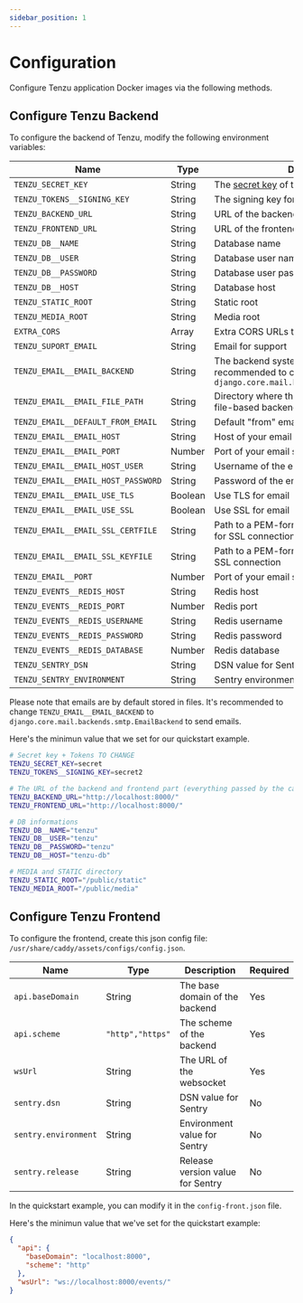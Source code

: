 ```yaml
---
sidebar_position: 1
---
```


# Configuration

Configure Tenzu application Docker images via the following methods.

## Configure Tenzu Backend

To configure the backend of Tenzu, modify the following environment variables:

| Name                              | Type    | Description                                                                 | Required | Default                                           |
|-----------------------------------|---------|-----------------------------------------------------------------------------|----------|:--------------------------------------------------|
| `TENZU_SECRET_KEY`                | String  | The [secret key](https://docs.djangoproject.com/fr/5.1/ref/settings/#secret-key) of the app | Yes      |                                                   |
| `TENZU_TOKENS__SIGNING_KEY`       | String  | The signing key for the tokens                                              | Yes      |                                                   |
| `TENZU_BACKEND_URL`               | String  | URL of the backend of Tenzu                                                 | Yes      | `http://localhost:8000`                           |
| `TENZU_FRONTEND_URL`              | String  | URL of the frontend of Tenzu                                                | Yes      | `http://localhost:4200`                           |
| `TENZU_DB__NAME`                  | String  | Database name                                                               | Yes      |                                                   |
| `TENZU_DB__USER`                  | String  | Database user name                                                          | Yes      |                                                   |
| `TENZU_DB__PASSWORD`              | String  | Database user password                                                      | Yes      |                                                   |
| `TENZU_DB__HOST`                  | String  | Database host                                                               | Yes      |                                                   |
| `TENZU_STATIC_ROOT`               | String  | Static root                                                                 | No       | `public/static`                                   |
| `TENZU_MEDIA_ROOT`                | String  | Media root                                                                  | No       | `public/media`                                    |
| `EXTRA_CORS`                      | Array   | Extra CORS URLs to add                                                      | No       | `[]`                                              |
| `TENZU_SUPORT_EMAIL`              | String  | Email for support                                                           | No       | `support@example.com`                             |
| `TENZU_EMAIL__EMAIL_BACKEND`      | String  | The backend system used to send email, recommended to change to `django.core.mail.backends.smtp.EmailBackend` | No       | `django.core.mail.backends.filebased.EmailBackend`|
| `TENZU_EMAIL__EMAIL_FILE_PATH`    | String  | Directory where the emails will be stored for file-based backend            | No       | `file_emails`                                     |
| `TENZU_EMAIL__DEFAULT_FROM_EMAIL` | String  | Default "from" email address                                                | No       | `username@domain.name`                            |
| `TENZU_EMAIL__EMAIL_HOST`         | String  | Host of your email server                                                   | No       | `localhost`                                       |
| `TENZU_EMAIL__EMAIL_PORT`         | Number  | Port of your email server                                                   | No       | `25`                                              |
| `TENZU_EMAIL__EMAIL_HOST_USER`    | String  | Username of the email host                                                  | No       | `""`                                              |
| `TENZU_EMAIL__EMAIL_HOST_PASSWORD`| String  | Password of the email host                                                  | No       | `""`                                              |
| `TENZU_EMAIL__EMAIL_USE_TLS`      | Boolean | Use TLS for email                                                           | No       | `False`                                           |
| `TENZU_EMAIL__EMAIL_USE_SSL`      | Boolean | Use SSL for email                                                           | No       | `False`                                           |
| `TENZU_EMAIL__EMAIL_SSL_CERTFILE` | String  | Path to a PEM-formatted certificate chain file for SSL connection           | No       | `None`                                            |
| `TENZU_EMAIL__EMAIL_SSL_KEYFILE`  | String  | Path to a PEM-formatted private key file for SSL connection                 | No       | `None`                                            |
| `TENZU_EMAIL__PORT`               | Number  | Port of your email server                                                   | No       | `25`                                              |
| `TENZU_EVENTS__REDIS_HOST`        | String  | Redis host                                                                  | No       | `tenzu-redis`                                     |
| `TENZU_EVENTS__REDIS_PORT`        | Number  | Redis port                                                                  | No       | `6379`                                            |
| `TENZU_EVENTS__REDIS_USERNAME`    | String  | Redis username                                                              | No       | `""`                                              |
| `TENZU_EVENTS__REDIS_PASSWORD`    | String  | Redis password                                                              | No       | `""`                                              |
| `TENZU_EVENTS__REDIS_DATABASE`    | Number  | Redis database                                                              | No       | `0`                                               |
| `TENZU_SENTRY_DSN`                | String  | DSN value for Sentry                                                        | No       |                                                   |
| `TENZU_SENTRY_ENVIRONMENT`        | String  | Sentry environment to push the errors                                       | No       |                                                   |

Please note that emails are by default stored in files. It's recommended to change `TENZU_EMAIL__EMAIL_BACKEND` to `django.core.mail.backends.smtp.EmailBackend` to send emails.

Here's the minimun value that we set for our quickstart example.

```bash
# Secret key + Tokens TO CHANGE
TENZU_SECRET_KEY=secret
TENZU_TOKENS__SIGNING_KEY=secret2

# The URL of the backend and frontend part (everything passed by the caddy service)
TENZU_BACKEND_URL="http://localhost:8000/"
TENZU_FRONTEND_URL="http://localhost:8000/"

# DB informations
TENZU_DB__NAME="tenzu"
TENZU_DB__USER="tenzu"
TENZU_DB__PASSWORD="tenzu"
TENZU_DB__HOST="tenzu-db"

# MEDIA and STATIC directory
TENZU_STATIC_ROOT="/public/static"
TENZU_MEDIA_ROOT="/public/media"
```

## Configure Tenzu Frontend

To configure the frontend, create this json config file: `/usr/share/caddy/assets/configs/config.json`.

| Name                              | Type              | Description                                                                 | Required |
|-----------------------------------|-------------------|-----------------------------------------------------------------------------|----------|
| `api.baseDomain`                  | String            | The base domain of the backend                                              | Yes      |
| `api.scheme`                      | `"http","https"`  | The scheme of the backend                                                   | Yes      |
| `wsUrl`                           | String            | The URL of the websocket                                                    | Yes      |
| `sentry.dsn`                      | String            | DSN value for Sentry                                                        | No       |
| `sentry.environment`              | String            | Environment value for Sentry                                                | No       |
| `sentry.release`                  | String            | Release version value for Sentry                                            | No       |

In the quickstart example, you can modify it in the `config-front.json` file.

Here's the minimun value that we've set for the quickstart example:

```json
{
  "api": {
    "baseDomain": "localhost:8000",
    "scheme": "http"
  },
  "wsUrl": "ws://localhost:8000/events/"
}
```